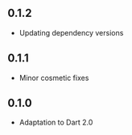 ## 0.1.2

- Updating dependency versions

## 0.1.1

- Minor cosmetic fixes

## 0.1.0

- Adaptation to Dart 2.0
